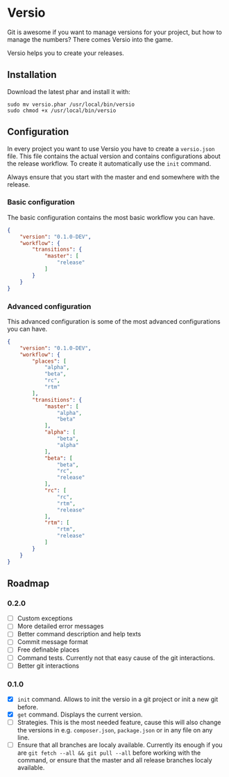 
# Versio

Git is awesome if you want to manage versions for your project, but how to manage the numbers?
There comes Versio into the game.

Versio helps you to create your releases.

## Installation

Download the latest phar and install it with:

```shell script
sudo mv versio.phar /usr/local/bin/versio
sudo chmod +x /usr/local/bin/versio
```

## Configuration

In every project you want to use Versio you have to create a `versio.json` file.
This file contains the actual version and contains configurations about the release workflow.
To create it automatically use the `init` command.

Always ensure that you start with the master and end somewhere with the release.

### Basic configuration

The basic configuration contains the most basic workflow you can have.

```json
{
    "version": "0.1.0-DEV",
    "workflow": {
        "transitions": {
            "master": [
                "release"
            ]
        }
    }
}
```

### Advanced configuration

This advanced configuration is some of the most advanced configurations you can have.

```json
{
    "version": "0.1.0-DEV",
    "workflow": {
        "places": [
            "alpha",
            "beta",
            "rc",
            "rtm"
        ],
        "transitions": {
            "master": [
                "alpha",
                "beta"
            ],
            "alpha": [
                "beta",
                "alpha"
            ],
            "beta": [
                "beta",
                "rc",
                "release"
            ],
            "rc": [
                "rc",
                "rtm",
                "release"
            ],
            "rtm": [
                "rtm",
                "release"
            ]
        }
    }
}
```

## Roadmap

### 0.2.0

- [ ] Custom exceptions
- [ ] More detailed error messages
- [ ] Better command description and help texts
- [ ] Commit message format
- [ ] Free definable places
- [ ] Command tests. Currently not that easy cause of the git interactions.
- [ ] Better git interactions

### 0.1.0

- [x] `init` command. Allows to init the versio in a git project or init a new git before.
- [x] `get` command. Displays the current version.
- [ ] Strategies. This is the most needed feature, cause this will also change the versions in e.g. `composer.json`, `package.json` or in any file on any line.
- [ ] Ensure that all branches are localy available. Currently its enough if you are `git fetch --all && git pull --all` before working with the command, or ensure that the master and all release branches localy available.
